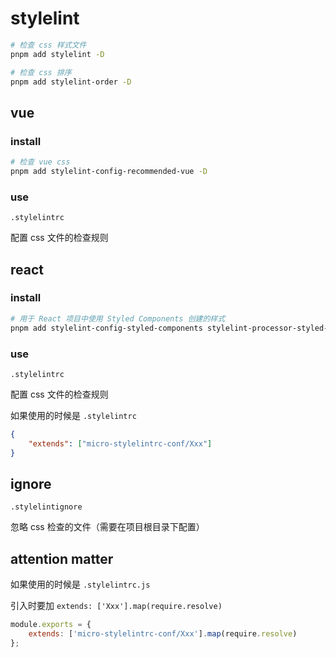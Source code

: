 # stylelint

```bash
# 检查 css 样式文件
pnpm add stylelint -D

# 检查 css 排序
pnpm add stylelint-order -D
```

## vue

### install

```bash
# 检查 vue css
pnpm add stylelint-config-recommended-vue -D
```

### use

`.stylelintrc`

配置 css 文件的检查规则

## react

### install

```bash
# 用于 React 项目中使用 Styled Components 创建的样式
pnpm add stylelint-config-styled-components stylelint-processor-styled-components -D
```

### use

`.stylelintrc`

配置 css 文件的检查规则

如果使用的时候是 `.stylelintrc`

```json
{
    "extends": ["micro-stylelintrc-conf/Xxx"]
}
```

## ignore

`.stylelintignore`

忽略 css 检查的文件（需要在项目根目录下配置）

## attention matter

如果使用的时候是 `.stylelintrc.js`

引入时要加 `extends: ['Xxx'].map(require.resolve)`

```javascript
module.exports = {
    extends: ['micro-stylelintrc-conf/Xxx'].map(require.resolve)
};
```
